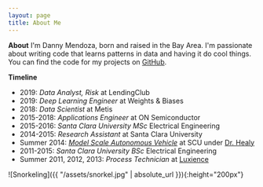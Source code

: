 ```yaml
---
layout: page
title: About Me
---
```


**About** I'm Danny Mendoza, born and raised in the Bay Area. I'm passionate about writing code that learns patterns in data and having it do cool things. You can find the code for my projects on [GitHub](https://github.com/jdmendoza). 

**Timeline**
- 2019: *Data Analyst, Risk* at LendingClub
- 2019: *Deep Learning Engineer* at Weights & Biases
- 2018: *Data Scientist* at Metis
- 2015-2018: *Applications Engineer* at ON Semiconductor
- 2015-2016: *Santa Clara University MSc* Electrical Engineering
- 2014-2015: *Research Assistant* at Santa Clara University
- Summer 2014: *[Model Scale Autonomous Vehicle](https://www.scu.edu/engineering/stories/engineering-news-fall-2014/more-power-to-these-summer-scholars.html)* at SCU under [Dr. Healy](https://www.scu.edu/engineering/faculty/healy-tim/)
- 2011-2015: *Santa Clara University BSc* Electrical Engineering
- Summer 2011, 2012, 2013: *Process Technician* at [Luxience](http://www.luxience.com/)



![Snorkeling]({{ "/assets/snorkel.jpg" | absolute_url }}){:height="200px"}
